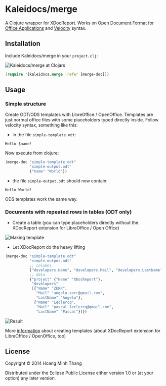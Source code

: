 # Kaleidocs/merge

A Clojure wrapper for [XDocReport][1].
Works on [Open Document Format for Office Applications][2] and [Velocity][3] syntax.

[1]: http://code.google.com/p/xdocreport/
[2]: http://www.documentfoundation.org/
[3]: http://velocity.apache.org/

## Installation

Include Kaleidocs/merge in your `project.clj`:

![Kaleidocs/merge at Clojars](https://clojars.org/kaleidocs/merge/latest-version.svg)

```clojure
(require '[kaleidocs.merge :refer [merge-doc]])
```

## Usage
### Simple structure

Create ODT/ODS templates with LibreOffice / OpenOffice.
Templates are just normal office files with some placeholders typed
directly inside.
Follow velocity syntax, something like this:

- In the file `simple-template.odt`:

```
Hello $name!
```

Now execute from clojure:

```clojure
(merge-doc "simple-template.odt"
           "simple-output.odt"
           {"name" "World"})
```

- the file `simple-output.odt` should now contain:

```
Hello World!
```

ODS templates work the same way.

### Documents with repeated rows in tables (ODT only)

- Create a table (you can type placeholders directly without the XDocReport extension for LibreOffice / Open Office)

![Making template](http://wiki.xdocreport.googlecode.com/git/screenshots/ODTQuickStart_MacroInsertListFieldInPargraph3.png)

- Let XDocReport do the heavy lifting

```clojure
(merge-doc "simple-template.odt"
           "simple-output.odt"
           ;; columns
           ["developers.Name", "developers.Mail", "developers.LastName"]
           ;; data
           {"project" {"Name" "XDocReport"},
            "developers"
            [{"Name" "ZERR",
              "Mail" "angelo.zerr@gmail.com",
              "LastName" "Angelo"},
             {"Name" "Leclercq",
              "Mail" "pascal.leclercq@gmail.com",
              "LastName" "Pascal"}]})
```
![Result](http://wiki.xdocreport.googlecode.com/git/screenshots/ODTReportingQuickStart_MacroOverview2.png)

More [information][1] about creating templates
(about XDocReport extension for LibreOffice / OpenOffice, too)

[1]: http://code.google.com/p/xdocreport/wiki/ODTReportingQuickStart

## License

Copyright © 2014 Hoang Minh Thang

Distributed under the Eclipse Public License either version 1.0 or (at
your option) any later version.
